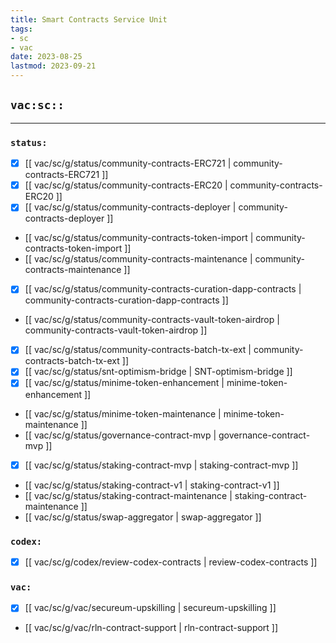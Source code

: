 ```yaml
---
title: Smart Contracts Service Unit
tags:
- sc
- vac
date: 2023-08-25
lastmod: 2023-09-21
---
```


## `vac:sc::`
---

### `status:`
* [x] [[ vac/sc/g/status/community-contracts-ERC721 | community-contracts-ERC721 ]]
* [x] [[ vac/sc/g/status/community-contracts-ERC20 | community-contracts-ERC20 ]]
* [x] [[ vac/sc/g/status/community-contracts-deployer | community-contracts-deployer ]]
* [[ vac/sc/g/status/community-contracts-token-import | community-contracts-token-import ]]
* [[ vac/sc/g/status/community-contracts-maintenance | community-contracts-maintenance ]]
* [x] [[ vac/sc/g/status/community-contracts-curation-dapp-contracts | community-contracts-curation-dapp-contracts ]]
* [[ vac/sc/g/status/community-contracts-vault-token-airdrop | community-contracts-vault-token-airdrop ]]
* [x] [[ vac/sc/g/status/community-contracts-batch-tx-ext | community-contracts-batch-tx-ext ]]
* [x] [[ vac/sc/g/status/snt-optimism-bridge | SNT-optimism-bridge ]]
* [x] [[ vac/sc/g/status/minime-token-enhancement | minime-token-enhancement ]]
* [[ vac/sc/g/status/minime-token-maintenance | minime-token-maintenance ]]
* [[ vac/sc/g/status/governance-contract-mvp | governance-contract-mvp ]]
* [x] [[ vac/sc/g/status/staking-contract-mvp | staking-contract-mvp ]]
* [[ vac/sc/g/status/staking-contract-v1 | staking-contract-v1 ]]
* [[ vac/sc/g/status/staking-contract-maintenance | staking-contract-maintenance ]]
* [[ vac/sc/g/status/swap-aggregator | swap-aggregator ]]

### `codex:`
* [x] [[ vac/sc/g/codex/review-codex-contracts | review-codex-contracts ]]

### `vac:`
* [x] [[ vac/sc/g/vac/secureum-upskilling | secureum-upskilling ]]
* [[ vac/sc/g/vac/rln-contract-support | rln-contract-support ]]

